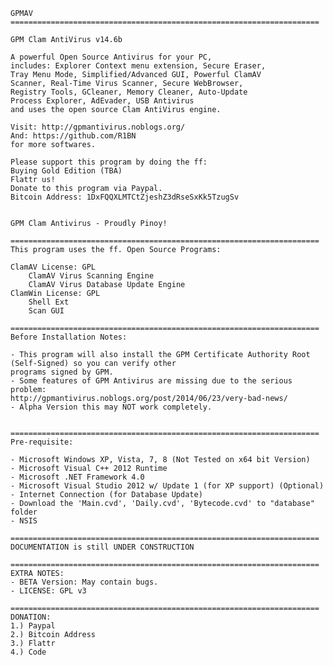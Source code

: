 	GPMAV
	=====================================================================
	
	GPM Clam AntiVirus v14.6b

	A powerful Open Source Antivirus for your PC, 
	includes: Explorer Context menu extension, Secure Eraser,
	Tray Menu Mode, Simplified/Advanced GUI, Powerful ClamAV
	Scanner, Real-Time Virus Scanner, Secure WebBrowser, 
	Registry Tools, GCleaner, Memory Cleaner, Auto-Update
	Process Explorer, AdEvader, USB Antivirus
	and uses the open source Clam AntiVirus engine.
	
	Visit: http://gpmantivirus.noblogs.org/
	And: https://github.com/R1BN
	for more softwares.
	
	Please support this program by doing the ff:
	Buying Gold Edition (TBA)
	Flattr us!
	Donate to this program via Paypal.
	Bitcoin Address: 1DxFQQXLMTCtZjeshZ3dRseSxKk5TzugSv
	
	
	GPM Clam Antivirus - Proudly Pinoy!
	
	=====================================================================
	This program uses the ff. Open Source Programs:

	ClamAV License: GPL
		ClamAV Virus Scanning Engine
		ClamAV Virus Database Update Engine
	ClamWin License: GPL
		Shell Ext
		Scan GUI

	=====================================================================
	Before Installation Notes:
	
	- This program will also install the GPM Certificate Authority Root (Self-Signed) so you can verify other
	programs signed by GPM.
	- Some features of GPM Antivirus are missing due to the serious problem:
	http://gpmantivirus.noblogs.org/post/2014/06/23/very-bad-news/
	- Alpha Version this may NOT work completely.
	
	
	=====================================================================
	Pre-requisite:
	
	- Microsoft Windows XP, Vista, 7, 8 (Not Tested on x64 bit Version)
	- Microsoft Visual C++ 2012 Runtime
	- Microsoft .NET Framework 4.0 
	- Microsoft Visual Studio 2012 w/ Update 1 (for XP support) (Optional)
	- Internet Connection (for Database Update)
	- Download the 'Main.cvd', 'Daily.cvd', 'Bytecode.cvd' to "database" folder
	- NSIS
	
	=====================================================================
	DOCUMENTATION is still UNDER CONSTRUCTION
	
	=====================================================================
	EXTRA NOTES:
	- BETA Version: May contain bugs.
	- LICENSE: GPL v3
	
	=====================================================================
	DONATION:
	1.) Paypal
	2.) Bitcoin Address
	3.) Flattr
	4.) Code
	